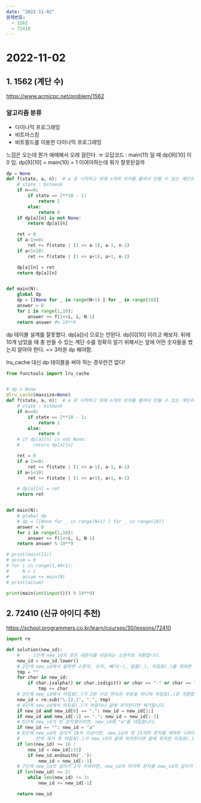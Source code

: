 ```yaml
---
date: "2022-11-02"
문제번호:
  - 1562
  - 72410
---
```


# 2022-11-02

## 1. 1562 (계단 수)
https://www.acmicpc.net/problem/1562

### 알고리즘 분류
- 다이나믹 프로그래밍
- 비트마스킹
- 비트필드를 이용한 다이나믹 프로그래밍

느낌은 오는데 뭔가 애매해서 오래 걸린다. ㅠ
오답코드 : main(11) 일 때 dp[9][10] 이 0 임. dp[9][10] = main(10) = 1 이여야하는데 뭐가 잘못된걸까
```python
dp = None
def f(state, a, n):  # a 로 시작하고 뒤에 n개의 숫자를 붙여서 만들 수 있는 계단수의 개수
    # state : bitmask
    if n==0:
        if state == 2**10 - 1:
            return 1
        else:
            return 0
    if dp[a][n] is not None:
        return dp[a][n]

    ret = 0
    if a-1>=0:
        ret += f(state | (1 << a-1), a-1, n-1)
    if a+1<10:
        ret += f(state | (1 << a+1), a+1, n-1)

    dp[a][n] = ret
    return dp[a][n]


def main(N):
    global dp
    dp = [[None for _ in range(N+1) ] for _ in range(10)]
    answer = 0
    for i in range(1,10):
        answer += f(1<<i, i, N-1)
    return answer #% 10**9
```

dp 테이블 설계를 잘못했다.
dp[a][n] 으로는 안된다.
dp[0][10] 이라고 해보자. 뒤에 10개 남았을 때 총 만들 수 있는 계단 수를 정확히 알기 위해서는 앞에 어떤 숫자들을 썼는지 알아야 한다. => 3차원 dp 해야함.

lru_cache 대신 dp 테이블을 써야 하는 경우란건 없다!

```python
from functools import lru_cache


# dp = None
@lru_cache(maxsize=None)
def f(state, a, n):  # a 로 시작하고 뒤에 n개의 숫자를 붙여서 만들 수 있는 계단수의 개수
    # state : bitmask
    if n==0:
        if state == 2**10 - 1:
            return 1
        else:
            return 0
    # if dp[a][n] is not None:
    #     return dp[a][n]

    ret = 0
    if a-1>=0:
        ret += f(state | (1 << a-1), a-1, n-1)
    if a+1<10:
        ret += f(state | (1 << a+1), a+1, n-1)

    # dp[a][n] = ret
    return ret


def main(N):
    # global dp
    # dp = [[None for _ in range(N+1) ] for _ in range(10)]
    answer = 0
    for i in range(1,10):
        answer += f(1<<i, i, N-1)
    return answer % 10**9

# print(main(11))
# accum = 0
# for i in range(1,40+1):
#     N = i
#     accum += main(N)
# print(accum)

print(main(int(input())) % 10**9)
```


## 2. 72410 (신규 아이디 추천)
https://school.programmers.co.kr/learn/courses/30/lessons/72410

```python
import re

def solution(new_id):
    #     1단계 new_id의 모든 대문자를 대응되는 소문자로 치환합니다.
    new_id = new_id.lower()
    # 2단계 new_id에서 알파벳 소문자, 숫자, 빼기(-), 밑줄(_), 마침표(.)를 제외한 모든 문자를 제거합니다.
    tmp = ""
    for char in new_id:
        if char.isalpha() or char.isdigit() or char == "-" or char == "_" or char == ".":
            tmp += char
    # 3단계 new_id에서 마침표(.)가 2번 이상 연속된 부분을 하나의 마침표(.)로 치환합니다.
    new_id = re.sub("\.{2,}", ".", tmp)
    # 4단계 new_id에서 마침표(.)가 처음이나 끝에 위치한다면 제거합니다.
    if new_id and new_id[0] == ".": new_id = new_id[1:]
    if new_id and new_id[-1] == ".": new_id = new_id[:-1]
    # 5단계 new_id가 빈 문자열이라면, new_id에 "a"를 대입합니다.
    if new_id == "": new_id = "a"
    # 6단계 new_id의 길이가 16자 이상이면, new_id의 첫 15개의 문자를 제외한 나머지 문자들을 모두 제거합니다.
    #      만약 제거 후 마침표(.)가 new_id의 끝에 위치한다면 끝에 위치한 마침표(.) 문자를 제거합니다.
    if len(new_id) >= 16 : 
        new_id = new_id[:15]
        if new_id.endswith('.'):
            new_id = new_id[:-1]
    # 7단계 new_id의 길이가 2자 이하라면, new_id의 마지막 문자를 new_id의 길이가 3이 될 때까지 반복해서 끝에 붙입니다.
    if len(new_id) <= 2:
        while len(new_id) != 3:
            new_id += new_id[-1]

    return new_id
```